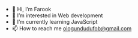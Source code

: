 - 👋 Hi, I’m Farook
- 👀 I’m interested in Web development
- 🌱 I’m currently learning JavaScript
- 📫 How to reach me ologundudufob@gmail.com
